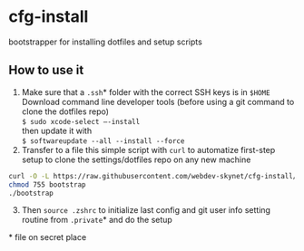 # cfg-install
bootstrapper for installing dotfiles and setup scripts

## How to use it
1. Make sure that a `.ssh`* folder with the correct SSH keys is in `$HOME`  
Download command line developer tools (before using a git command to clone the dotfiles repo)  
  `$ sudo xcode-select —-install`  
  then update it with  
  `$ softwareupdate --all --install --force `  
3. Transfer to a file this simple script with `curl` to automatize first-step setup to clone the settings/dotfiles repo on any new machine
  ```bash
  curl -O -L https://raw.githubusercontent.com/webdev-skynet/cfg-install/main/bootstrap
  chmod 755 bootstrap
  ./bootstrap
  ```
3. Then `source .zshrc` to initialize last config and git user info setting routine from `.private`*  and do the setup

<span>* file on secret place</span>
